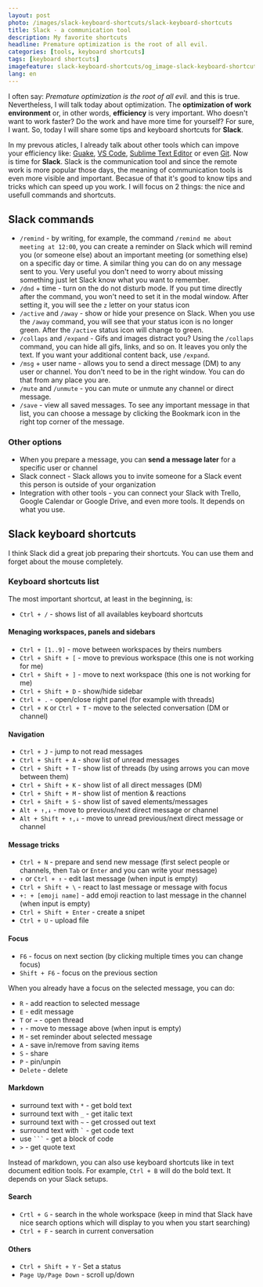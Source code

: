```yaml
---
layout: post
photo: /images/slack-keyboard-shortcuts/slack-keyboard-shortcuts
title: Slack - a communication tool
description: My favorite shortcuts
headline: Premature optimization is the root of all evil.
categories: [tools, keyboard shortcuts]
tags: [keyboard shortcuts]
imagefeature: slack-keyboard-shortcuts/og_image-slack-keyboard-shortcuts.png
lang: en
---
```


I often say: _Premature optimization is the root of all evil._ and this is true. Nevertheless, I will talk today about optimization. The **optimization of work environment** or, in other words, **efficiency** is very important. Who doesn't want to work faster? Do the work and have more time for yourself? For sure, I want. So, today I will share some tips and keyboard shortcuts for **Slack**.

In my prevous aticles, I already talk about other tools which can impove your efficiency like: <a href="{{ site.baseurl }}/guake-terminal" title="Guake - handy terminal">Guake</a>, <a href="{{ site.baseurl }}/visual-studio-code" title="Shortcuts in Visual Studio Code">VS Code<a>, <a href="{{ site.baseurl }}/sublime" title="Shortcuts in Sublime Text Editor">Sublime Text Editor</a> or even <a href="{{ site.baseurl }}/category/git" title="Tips & tricks for Git">Git</a>. Now is time for **Slack**. Slack is the communication tool and since the remote work is more popular those days, the meaning of communication tools is even more visible and important. Becasue of that it's good to know tips and tricks which can speed up you work. I will focus on 2 things: the nice and usefull commands and shortcuts.

## Slack commands

- `/remind` - by writing, for example, the command `/remind me about meeting at 12:00`, you can create a reminder on Slack which will remind you (or someone else) about an important meeting (or something else) on a specific day or time. A similar thing you can do on any message sent to you. Very useful you don't need to worry about missing something just let Slack know what you want to remember.
- `/dnd` + time - turn on the do not disturb mode. If you put time directly after the command, you won't need to set it in the modal window. After setting it, you will see the `z` letter on your status icon
- `/active` and `/away` - show or hide your presence on Slack. When you use the `/away` command, you will see that your status icon is no longer green. After the `/active` status icon will change to green.
- `/collaps` and `/expand` - Gifs and images distract you? Using the `/collaps` command, you can hide all gifs, links, and so on. It leaves you only the text. If you want your additional content back, use `/expand`.
- `/msg` + user name - allows you to send a direct message (DM) to any user or channel. You don't need to be in the right window. You can do that from any place you are.
- `/mute` and `/unmute` - you can mute or unmute any channel or direct message.
- `/save` - view all saved messages. To see any important message in that list, you can choose a message by clicking the Bookmark icon in the right top corner of the message.

### Other options

- When you prepare a message, you can **send a message later** for a specific user or channel
- Slack connect - Slack allows you to invite someone for a Slack event this person is outside of your organization
- Integration with other tools - you can connect your Slack with Trello, Google Calendar or Google Drive, and even more tools. It depends on what you use.

## Slack keyboard shortcuts

I think Slack did a great job preparing their shortcuts. You can use them and forget about the mouse completely.

### Keyboard shortcuts list

The most important shortcut, at least in the beginning, is:

- `Ctrl + /` - shows list of all availables keyboard shortcuts

#### Menaging workspaces, panels and sidebars
- `Ctrl + [1..9]` - move between workspaces by theirs numbers
- `Ctrl + Shift + [` - move to previous workspace (this one is not working for me)
- `Ctrl + Shift + ]` - move to next workspace (this one is not working for me)
- `Ctrl + Shift + D` - show/hide sidebar
- `Ctrl + .` - open/close right panel (for example with threads)
- `Ctrl + K` or `Ctrl + T` - move to the selected conversation (DM or channel)

#### Navigation
- `Ctrl + J` - jump to not read messages
- `Ctrl + Shift + A` - show list of unread messages
- `Ctrl + Shift + T` - show list of threads (by using arrows you can move between them)
- `Ctrl + Shift + K` - show list of all direct messages (DM)
- `Ctrl + Shift + M` - show list of mention & reactions
- `Ctrl + Shift + S` - show list of saved elements/messages
- `Alt + ↑,↓` - move to previous/next direct message or channel
- `Alt + Shift + ↑,↓` - move to unread previous/next direct message or channel

#### Message tricks
- `Ctrl + N` - prepare and send new message (first select people or channels, then `Tab` or `Enter` and you can write your message)
- `↑` or `Ctrl + ↑` - edit last message (when input is empty)
- `Ctrl + Shift + \` - react to last message or message with focus
- `+: + [emoji name]` - add emoji reaction to last message in the channel (when input is empty)
- `Ctrl + Shift + Enter` - create a snipet
- `Ctrl + U` - upload file

#### Focus
- `F6` - focus on next section (by clicking multiple times you can change focus)
- `Shift + F6` - focus on the previous section

When you already have a focus on the selected message, you can do:

- `R` - add reaction to selected message
- `E` - edit message
- `T` or `→` - open thread
- `↑` - move to message above (when input is empty)
- `M` - set reminder about selected message
- `A` - save in/remove from saving items
- `S` - share
- `P` - pin/unpin
- `Delete` - delete

#### Markdown

- surround text with `*` - get bold text
- surround text with `_` - get italic text
- surround text with `~` - get crossed out text
- surround text with <code class="highlighter-rouge">`</code> - get code text
- use <code class="highlighter-rouge">```</code> - get a block of code
- `>` - get quote text

Instead of markdown, you can also use keyboard shortcuts like in text document edition tools. For example, `Ctrl + B` will do the bold text. It depends on your Slack setups.

#### Search
- `Crtl + G` - search in the whole workspace (keep in mind that Slack have nice search options which will display to you when you start searching)
- `Ctrl + F` - search in current conversation

#### Others
- `Ctrl + Shift + Y` - Set a status
- `Page Up/Page Down` - scroll up/down
